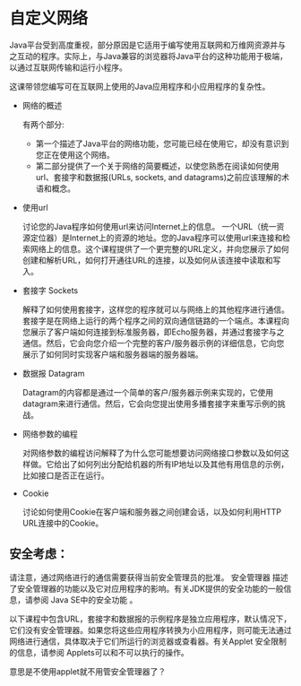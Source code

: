# 自定义网络
Java平台受到高度重视，部分原因是它适用于编写使用互联网和万维网资源并与之互动的程序。实际上，与Java兼容的浏览器将Java平台的这种功能用于极端，以通过互联网传输和运行小程序。

这课带领您编写可在互联网上使用的Java应用程序和小应用程序的复杂性。

* 网络的概述

    有两个部分:
    * 第一个描述了Java平台的网络功能，您可能已经在使用它，却没有意识到您正在使用这个网络。
    * 第二部分提供了一个关于网络的简要概述，以使您熟悉在阅读如何使用url、套接字和数据报(URLs, sockets, and datagrams)之前应该理解的术语和概念。
    
* 使用url
    
    讨论您的Java程序如何使用url来访问Internet上的信息。
    一个URL（统一资源定位器）是Internet上的资源的地址。您的Java程序可以使用url来连接和检索网络上的信息。这个课程提供了一个更完整的URL定义，并向您展示了如何创建和解析URL，如何打开通往URL的连接，以及如何从该连接中读取和写入。
    
* 套接字 Sockets
    
    解释了如何使用套接字，这样您的程序就可以与网络上的其他程序进行通信。套接字是在网络上运行的两个程序之间的双向通信链路的一个端点。本课程向您展示了客户端如何连接到标准服务器，即Echo服务器，并通过套接字与之通信。然后，它会向您介绍一个完整的客户/服务器示例的详细信息，它向您展示了如何同时实现客户端和服务器端的服务器端。
    
* 数据报 Datagram

    Datagram的内容都是通过一个简单的客户/服务器示例来实现的，它使用datagram来进行通信。然后，它会向您提出使用多播套接字来重写示例的挑战。

* 网络参数的编程

   对网络参数的编程访问解释了为什么您可能想要访问网络接口参数以及如何这样做。它给出了如何列出分配给机器的所有IP地址以及其他有用信息的示例，比如接口是否正在运行。
   
* Cookie 
    
   讨论如何使用Cookie在客户端和服务器之间创建会话，以及如何利用HTTP URL连接中的Cookie。
   
   
## 安全考虑： 
请注意，通过网络进行的通信需要获得当前安全管理员的批准。 安全管理器 描述了安全管理器的功能以及它对应用程序的影响。有关JDK提供的安全功能的一般信息，请参阅 Java SE中的安全功能 。

以下课程中包含URL，套接字和数据报的示例程序是独立应用程序，默认情况下，它们没有安全管理器。如果您将这些应用程序转换为小应用程序，则可能无法通过网络进行通信，具体取决于它们所运行的浏览器或查看器。有关Applet 安全限制的信息，请参阅 Applets可以和不可以执行的操作。

意思是不使用applet就不用管安全管理器了？